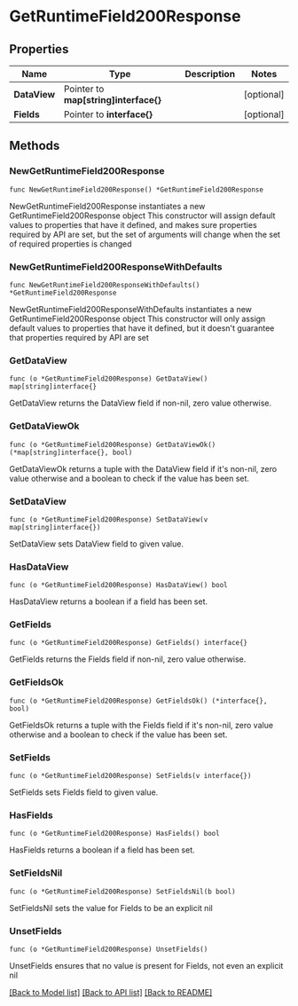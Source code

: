 # GetRuntimeField200Response

## Properties

Name | Type | Description | Notes
------------ | ------------- | ------------- | -------------
**DataView** | Pointer to **map[string]interface{}** |  | [optional] 
**Fields** | Pointer to **interface{}** |  | [optional] 

## Methods

### NewGetRuntimeField200Response

`func NewGetRuntimeField200Response() *GetRuntimeField200Response`

NewGetRuntimeField200Response instantiates a new GetRuntimeField200Response object
This constructor will assign default values to properties that have it defined,
and makes sure properties required by API are set, but the set of arguments
will change when the set of required properties is changed

### NewGetRuntimeField200ResponseWithDefaults

`func NewGetRuntimeField200ResponseWithDefaults() *GetRuntimeField200Response`

NewGetRuntimeField200ResponseWithDefaults instantiates a new GetRuntimeField200Response object
This constructor will only assign default values to properties that have it defined,
but it doesn't guarantee that properties required by API are set

### GetDataView

`func (o *GetRuntimeField200Response) GetDataView() map[string]interface{}`

GetDataView returns the DataView field if non-nil, zero value otherwise.

### GetDataViewOk

`func (o *GetRuntimeField200Response) GetDataViewOk() (*map[string]interface{}, bool)`

GetDataViewOk returns a tuple with the DataView field if it's non-nil, zero value otherwise
and a boolean to check if the value has been set.

### SetDataView

`func (o *GetRuntimeField200Response) SetDataView(v map[string]interface{})`

SetDataView sets DataView field to given value.

### HasDataView

`func (o *GetRuntimeField200Response) HasDataView() bool`

HasDataView returns a boolean if a field has been set.

### GetFields

`func (o *GetRuntimeField200Response) GetFields() interface{}`

GetFields returns the Fields field if non-nil, zero value otherwise.

### GetFieldsOk

`func (o *GetRuntimeField200Response) GetFieldsOk() (*interface{}, bool)`

GetFieldsOk returns a tuple with the Fields field if it's non-nil, zero value otherwise
and a boolean to check if the value has been set.

### SetFields

`func (o *GetRuntimeField200Response) SetFields(v interface{})`

SetFields sets Fields field to given value.

### HasFields

`func (o *GetRuntimeField200Response) HasFields() bool`

HasFields returns a boolean if a field has been set.

### SetFieldsNil

`func (o *GetRuntimeField200Response) SetFieldsNil(b bool)`

 SetFieldsNil sets the value for Fields to be an explicit nil

### UnsetFields
`func (o *GetRuntimeField200Response) UnsetFields()`

UnsetFields ensures that no value is present for Fields, not even an explicit nil

[[Back to Model list]](../README.md#documentation-for-models) [[Back to API list]](../README.md#documentation-for-api-endpoints) [[Back to README]](../README.md)


